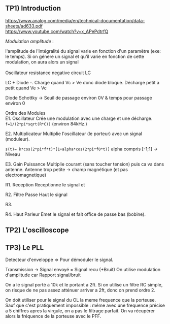 ## TP1) Introduction
https://www.analog.com/media/en/technical-documentation/data-sheets/ad633.pdf <br>
https://www.youtube.com/watch?v=x_APePdtrfQ <br>

_Modulation amplitude_ :

l'amplitude de l'intégralité du signal varie en fonction d'un paramètre (exe: le temps).
Si on génere un signal et qu'il varie en fonction de cette modulation, on aura alors un signal
<br><br>
Oscillateur resistance negative
circuit LC 

LC + Diode -.
Charge quand Vc > Ve donc diode bloque.
Décharge petit a petit quand Ve > Vc 


Diode Schottky -> Seuil de passage environ 0V & temps pour passage environ 0



Ordre des Modules <br>
E1. Oscillateur
Crée une modulation avec une charge et une décharge.
`f=1/(2*pi*sqrt(R*C))` (environ 84kHz.)

E2. Multiplicateur
Multiplie l'oscillateur (le porteur) avec un signal (moduleur).

`s(t)= k*cos(2*pi*f*t)*[1+alpha*cos(2*pi*f0*t)]`
alpha compris [-1;1] -> Niveau

E3. Gain Puissance
Multiplie courant (sans toucher tension) puis ca va dans antenne. Antenne trop petite -> champ magnétique (et pas electromagnetique)

R1. Reception
Receptionne le signal et 

R2. Filtre
Passe Haut le signal

R3. 

R4. Haut Parleur
Emet le signal et fait office de passe bas (bobine).


## TP2) L'oscilloscope


## TP3) Le PLL

Detecteur d'enveloppe => Pour démoduler le signal.

Transmission -> Signal envoyé = Signal recu (+Bruit)
On utilise modulation d'amplitude car 
Rapport signal/bruit

On a le signal porté a 10k et le portant a 2ft.
Si on utilise un filtre RC simple, on risque de ne pas assez atténuer arriver a 2ft, donc on prend ordre 2.

On doit utiliser pour le signal du OL la meme frequence que la porteuse. Sauf que c'est pratiquement impossible : même avec une frequence précise a 5 chiffres apres la virgule, on a pas le filtrage parfait.
On va récupérer alors la fréquence de la porteuse avec le PFF.
